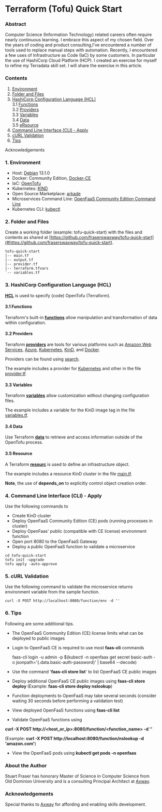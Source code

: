 # Terraform (Tofu) Quick Start

### Abstract

Computer Science (Information Technology) related 
careers often require nearly continuous learning. I embrace this 
aspect of my chosen field. Over the years of coding and
product consulting,I've encountered a number 
of tools used to replace manual steps with automation.
Recently, I encountered a few uses of Infrastructure as Code (IaC)
by some customers. In particular the use
of HashiCorp Cloud Platform (HCP). I created an exercise
for myself to refine my Terradata skill set. I will share 
the exercise in this article.


### Contents
1. [Environment](#environment)
2. [Folder and Files](#folder)
3. [HashiCorp Configuration Language (HCL)](#hcl)<br>
3.1 [Functions](#functions)<br>
3.2 [Providers](#providers)<br>
3.3 [Variables](#variables)<br>
3.4 [Data](#data)<br>
3.5 [eRsource](#resource)<br>
4. [Command Line Interface (CLI) - Apply](#apply)
5. [cURL Validation](#curl)
6. [Tips](#tips)

Acknowledgements


### 1. Environment <a id="environment"/>

* Host: [Debian](https://www.debian.org/distrib/) 13.1.0
* Docker: Community Edition, [Docker-CE](https://docs.docker.com/engine/install/)
* IaC: [OpenTofu](#https://opentofu.org/docs/intro/install/)
* Kubernetes: [KIND](https://kubernetes.io/docs/tasks/tools/)
* Open Source Marketplace: [arkade](https://docs.openfaas.com/cli/install/)
* Microservices Command Line: [OpenFaaS Community Edition Command Line](https://docs.openfaas.com/cli/install/)
* Kubernetes CLI: [kubectl](https://kubernetes.io/docs/tasks/tools/)

### 2. Folder and Files<a id="folder"/>

Create a working folder (example: tofu-quick-start) with the files
and contents as shared at 
[https://github.com/fraserswaxway/tofu-quick-start](#https://github.com/fraserswaxway/tofu-quick-start).

```
tofu-quick-start
|-- main.tf
|-- output.tf
|-- provider.tf
|-- terraform.tfvars
`-- variables.tf
```

### 3. HashiCorp Configuration Language (HCL) <a id="hcl"/>

**[HCL](https://developer.hashicorp.com/terraform/language/syntax/configuration)** is used to specify (code) OpenTofu (Terraform).

#### 3.1 Functions <a id="functions"/>

Terraform's built-in **[functions](https://opentofu.org/docs/language/functions/)** allow manipulation 
and transformation of data within configuration.

#### 3.2 Providers <a id="providers"/>

Terraform **[providers](https://opentofu.org/docs/language/providers/)**
are tools for various platforms such as [Amazon Web Services](https://aws.amazon.com/what-is-aws/), 
[Azure](https://azure.microsoft.com/en-us/resources/cloud-computing-dictionary/what-is-azure), 
[Kubernetes](https://kubernetes.io/docs/concepts/overview/), 
[KinD](https://kind.sigs.k8s.io/), 
and [Docker](https://docs.docker.com/get-started/docker-overview/).

Providers can be found using [search](https://search.opentofu.org/).

The example includes a provider for [Kubernetes](https://kubernetes.io/docs/concepts/overview/) and other in the file 
[provider.tf](https://github.com/fraserswaxway/tofu-quick-start/blob/main/provider.tf).


#### 3.3 Variables <a id="variables"/>

Terraform **[variables](https://opentofu.org/docs/language/values/variables/)** allow customization without changing
configuration files. 

The example includes a variable for the KinD image tag in the file
[variables.tf](https://github.com/fraserswaxway/tofu-quick-start/blob/main/variables.tf).


#### 3.4 Data <a id="data"/>

Use Terraform **[data](https://opentofu.org/docs/language/data-sources/)** to retrieve and access 
information outside of the OpenTofu process.

#### 3.5 Resource <a id="resource"/>

A Terraform **[resourc](https://opentofu.org/docs/language/resources/)** is used 
to define an infrastructure object.

The example includes a resource KinD cluster in the file
[main.tf](https://github.com/fraserswaxway/tofu-quick-start/blob/main/main.tf).

**Note**, the use of **depends_on** to explicitly control object creation order.


### 4. Command Line Interface (CLI) - Apply<a id="apply"/>

Use the following commands to 
- Create KinD cluster
- Deploy OpenFaaS Community Edition (CE) pods (running processes in cluster)
- Deploy OpenFaas' public (compatible with CE license) environment function  
- Open port 8080 to the OpenFaaS Gateway
- Deploy a public OpenFaaS function to validate a microservice
```
cd tofu-quick-start
tofu init -upgrade
tofu apply -auto-approve
```

### 5. cURL Validation<a id="curl"/>

Use the following command to validate the microservice returns environment variable from the sample function. 

```
curl -X POST http://localhost:8080/function/env -d ''
```

### 6. Tips<a id="tips"/>

Following are some additional tips.

- The OpenFaaS Community Edition (CE) license limits what can be deployed to public images
- Login to OpenFaaS CE is required to use most **faas-cli** commands

 
  faas-cli login -u admin -p $(kubectl -n openfaas get secret basic-auth -o jsonpath='{.data.basic-auth-password}' \| base64 --decode)

- Use the command '**faas-cli store list**' to list OpenFaaS CE public images
- Deploy additional OpenFaaS CE public images using **faas-cli store deploy <function>** (Example: **faas-cli store deploy nslookup**)
- Function deployments to OpenFaaS may take several seconds (consider waiting 30 seconds before performing a validation test)
- View deployed OpenFaaS functions using **faas-cli list**
- Validate OpenFaaS functions using


**curl -X POST http://<host_or_ip>:8080/function/<function_name> -d \'<data>\'** 


(Example: **curl -X POST http://localhost:8080/function/nslookup -d \'amazon.com\'**)
- View the OpenFaaS pods using **kubectl get pods -n openfaas**

### About the Author

Stuart Fraser has honorary Master of Science in Computer Science from Old Dominion University and is a 
consulting Principal Architect at [Axway](https://axway.com/).  

### Acknowledgements

Special thanks to [Axway](https://axway.com/) for affording and enabling skills development.

